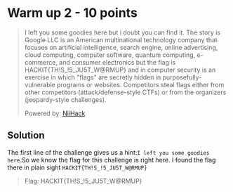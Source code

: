 # Warm up 2 - 10 points

>I left you some goodies here but i doubt you can find it. 
>The story is Google LLC is an American multinational technology 
>company that focuses on artificial intelligence, search engine, 
>online advertising, cloud computing, computer software, quantum computing, 
>e-commerce, and consumer electronics but the flag is HACKIT{TH!S_!5_JU5T_W@RMUP} 
>and in computer security is an exercise in which "flags" are secretly hidden in 
>purposefully-vulnerable programs or websites. Competitors steal flags either from 
>other competitors (attack/defense-style CTFs) or from the organizers 
>(jeopardy-style challenges).
>
>Powered by: [NiiHack](https://niihackgh.com/)

## Solution
 The first line of the challenge gives us a hint:`I left you some goodies here`.So we know 
 the flag for this challenge is right here. I found the flag there in plain sight  `HACKIT{TH!S_!5_JU5T_W@RMUP}`

> Flag: HACKIT{TH!S_!5_JU5T_W@RMUP}